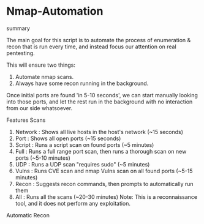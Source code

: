 # Nmap-Automation

summary

The main goal for this script is to automate the process of enumeration & recon that is run every time, and instead focus our attention on real pentesting.

This will ensure two things:
1. Automate nmap scans.
2. Always have some recon running in the background.

Once initial ports are found 'in 5-10 seconds', we can start manually looking into those ports, and let the rest run in the background with no interaction from our side whatsoever.

Features
Scans
1. Network : Shows all live hosts in the host's network (~15 seconds)
2. Port : Shows all open ports (~15 seconds)
3. Script : Runs a script scan on found ports (~5 minutes)
4. Full : Runs a full range port scan, then runs a thorough scan on new ports (~5-10 minutes)
5. UDP : Runs a UDP scan "requires sudo" (~5 minutes)
6. Vulns : Runs CVE scan and nmap Vulns scan on all found ports (~5-15 minutes)
7. Recon : Suggests recon commands, then prompts to automatically run them
8. All : Runs all the scans (~20-30 minutes)
Note: This is a reconnaissance tool, and it does not perform any exploitation.

Automatic Recon
